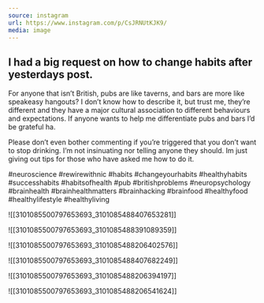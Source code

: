 ```yaml
---
source: instagram
url: https://www.instagram.com/p/CsJRNUtKJK9/
media: image
---
```


## I had a big request on how to change habits after yesterdays post.
For anyone that isn’t British, pubs are like taverns, and bars are more like speakeasy hangouts? I don’t know how to describe it, but trust me, they’re different and they have a major cultural association to different behaviours and expectations. If anyone wants to help me differentiate pubs and bars I’d be grateful ha.

Please don’t even bother commenting if you’re triggered that you don’t want to stop drinking. I’m not insinuating nor telling anyone they should. Im just giving out tips for those who have asked me how to do it.

#neuroscience #rewirewithnic #habits #changeyourhabits #healthyhabits #successhabits #habitsofhealth #pub #britishproblems #neuropsychology #brainhealth #brainhealthmatters #brainhacking #brainfood #healthyfood #healthylifestyle #healthyliving

![[3101085500797653693_3101085488407653281]]

![[3101085500797653693_3101085488391089359]]

![[3101085500797653693_3101085488206402576]]

![[3101085500797653693_3101085488407682249]]

![[3101085500797653693_3101085488206394197]]

![[3101085500797653693_3101085488206541624]]

